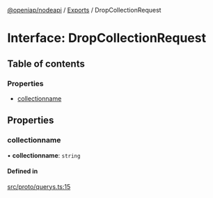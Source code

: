 [@openiap/nodeapi](../README.md) / [Exports](../modules.md) / DropCollectionRequest

# Interface: DropCollectionRequest

## Table of contents

### Properties

- [collectionname](DropCollectionRequest.md#collectionname)

## Properties

### collectionname

• **collectionname**: `string`

#### Defined in

[src/proto/querys.ts:15](https://github.com/openiap/nodeapi/blob/a6b5438/src/proto/querys.ts#L15)
